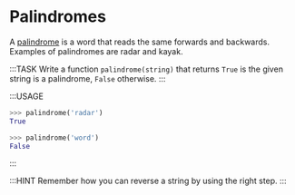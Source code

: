 # Palindromes

A [palindrome](https://en.wikipedia.org/wiki/Palindrome) is a word that reads the same forwards and backwards.
Examples of palindromes are radar and kayak.

:::TASK
Write a function `palindrome(string)` that returns `True` is the given string is a palindrome, `False` otherwise.
:::

:::USAGE

```python
>>> palindrome('radar')
True

>>> palindrome('word')
False
```

:::

:::HINT
Remember how you can reverse a string by using the right step.
:::
